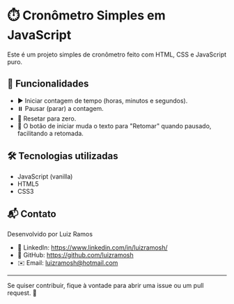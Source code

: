 # ⏱️ Cronômetro Simples em JavaScript

Este é um projeto simples de cronômetro feito com HTML, CSS e JavaScript puro.

## 🚀 Funcionalidades

- ▶️ Iniciar contagem de tempo (horas, minutos e segundos).  
- ⏸️ Pausar (parar) a contagem.  
- 🔄 Resetar para zero.  
- 🔁 O botão de iniciar muda o texto para "Retomar" quando pausado, facilitando a retomada.


## 🛠️ Tecnologias utilizadas

- JavaScript (vanilla)  
- HTML5  
- CSS3


## 📬 Contato

Desenvolvido por Luiz Ramos  
- 🔗 LinkedIn: https://www.linkedin.com/in/luizramosh/  
- 🐙 GitHub: https://github.com/luizramosh  
- ✉️ Email: luizramosh@hotmail.com  

---

Se quiser contribuir, fique à vontade para abrir uma issue ou um pull request. 🙌
